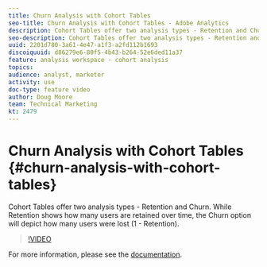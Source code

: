 ```yaml
---
title: Churn Analysis with Cohort Tables
seo-title: Churn Analysis with Cohort Tables - Adobe Analytics
description: Cohort Tables offer two analysis types - Retention and Churn. While Retention shows how many users are retained over time, the Churn option will depict how many users were lost (1 - Retention).
seo-description: Cohort Tables offer two analysis types - Retention and Churn. While Retention shows how many users are retained over time, the Churn option will depict how many users were lost (1 - Retention). - Adobe Analytics
uuid: 2201d780-3a61-4e47-a1f3-a2fd112b1693
discoiquuid: d86279e6-80f5-4b43-b264-52e6ded11a37
feature: analysis workspace - cohort analysis
topics: 
audience: analyst, marketer
activity: use
doc-type: feature video
author: Doug Moore
team: Technical Marketing
kt: 2479
---
```


# Churn Analysis with Cohort Tables {#churn-analysis-with-cohort-tables}

Cohort Tables offer two analysis types - Retention and Churn. While Retention shows how many users are retained over time, the Churn option will depict how many users were lost (1 - Retention).

>[!VIDEO](https://video.tv.adobe.com/v/25966/?quality=12)

For more information, please see the [documentation](https://marketing.adobe.com/resources/help/en_US/analytics/analysis-workspace/cohort_analysis.html).